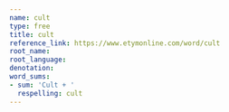 ```yaml
---
name: cult
type: free
title: cult
reference_link: https://www.etymonline.com/word/cult
root_name: 
root_language: 
denotation: 
word_sums:
- sum: 'Cult + '
  respelling: cult
---
```

